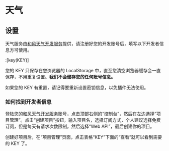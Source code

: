 # 天气

## 设置

天气服务由[和风天气开发服务](https://dev.qweather.com/)提供，请注册好您的开发账号后，填写以下开发者信息方可使用。

:[key(KEY)]

您的 KEY 只保存在您浏览器的 LocalStorage 中，直至您清空浏览器缓存会一直保存，不用重复设置。**我们不会储存您的任何账号信息。**

如果您的 KEY 有重置，请记得要重新设置密钥信息，以免插件无法使用。

### 如何找到开发者信息

登陆您的[和风天气开发服务](https://dev.qweather.com/)账号，点击顶部右侧的“控制台”，然后在左边选择“项目管理”。点击“创建项目”按钮，输入项目名，选择订阅方式，个人建议选择免费订阅，但是每天有请求次数限制，然后选择“Web API”，最后创建你的项目。

创建好项目后，在“项目管理”页面，点击表格“KEY”下面的“查看”就可以看到需要的 KEY 了。